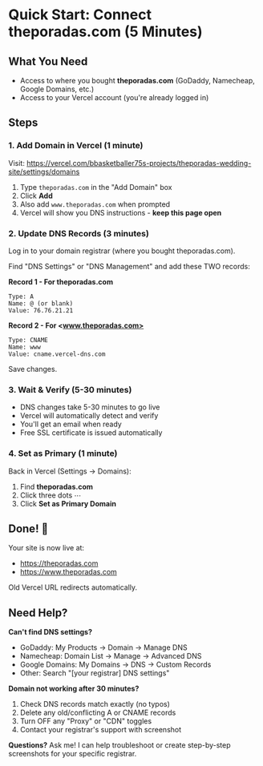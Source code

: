 # Quick Start: Connect theporadas.com (5 Minutes)

## What You Need

- Access to where you bought **theporadas.com** (GoDaddy, Namecheap, Google Domains, etc.)
- Access to your Vercel account (you're already logged in)

## Steps

### 1. Add Domain in Vercel (1 minute)

Visit: <https://vercel.com/bbasketballer75s-projects/theporadas-wedding-site/settings/domains>

1. Type `theporadas.com` in the "Add Domain" box
2. Click **Add**
3. Also add `www.theporadas.com` when prompted
4. Vercel will show you DNS instructions - **keep this page open**

### 2. Update DNS Records (3 minutes)

Log in to your domain registrar (where you bought theporadas.com).

Find "DNS Settings" or "DNS Management" and add these TWO records:

**Record 1 - For theporadas.com**

```dns
Type: A
Name: @ (or blank)
Value: 76.76.21.21
```

**Record 2 - For <www.theporadas.com>**

```dns
Type: CNAME  
Name: www
Value: cname.vercel-dns.com
```

Save changes.

### 3. Wait & Verify (5-30 minutes)

- DNS changes take 5-30 minutes to go live
- Vercel will automatically detect and verify
- You'll get an email when ready
- Free SSL certificate is issued automatically

### 4. Set as Primary (1 minute)

Back in Vercel (Settings → Domains):

1. Find **theporadas.com**
2. Click three dots ⋯
3. Click **Set as Primary Domain**

## Done! 🎉

Your site is now live at:

- <https://theporadas.com>
- <https://www.theporadas.com>

Old Vercel URL redirects automatically.

## Need Help?

**Can't find DNS settings?**

- GoDaddy: My Products → Domain → Manage DNS
- Namecheap: Domain List → Manage → Advanced DNS
- Google Domains: My Domains → DNS → Custom Records
- Other: Search "[your registrar] DNS settings"

**Domain not working after 30 minutes?**

1. Check DNS records match exactly (no typos)
2. Delete any old/conflicting A or CNAME records
3. Turn OFF any "Proxy" or "CDN" toggles
4. Contact your registrar's support with screenshot

**Questions?**
Ask me! I can help troubleshoot or create step-by-step screenshots for your specific registrar.
